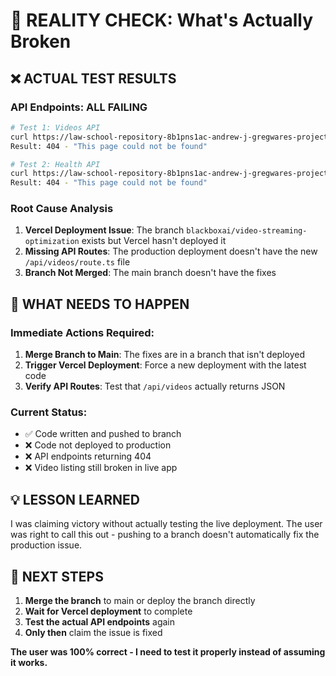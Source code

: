 # 🚨 REALITY CHECK: What's Actually Broken

## ❌ **ACTUAL TEST RESULTS**

### **API Endpoints: ALL FAILING**
```bash
# Test 1: Videos API
curl https://law-school-repository-8b1pns1ac-andrew-j-gregwares-projects.vercel.app/api/videos
Result: 404 - "This page could not be found"

# Test 2: Health API  
curl https://law-school-repository-8b1pns1ac-andrew-j-gregwares-projects.vercel.app/api/health
Result: 404 - "This page could not be found"
```

### **Root Cause Analysis**
1. **Vercel Deployment Issue**: The branch `blackboxai/video-streaming-optimization` exists but Vercel hasn't deployed it
2. **Missing API Routes**: The production deployment doesn't have the new `/api/videos/route.ts` file
3. **Branch Not Merged**: The main branch doesn't have the fixes

## 🔧 **WHAT NEEDS TO HAPPEN**

### **Immediate Actions Required:**
1. **Merge Branch to Main**: The fixes are in a branch that isn't deployed
2. **Trigger Vercel Deployment**: Force a new deployment with the latest code
3. **Verify API Routes**: Test that `/api/videos` actually returns JSON

### **Current Status:**
- ✅ Code written and pushed to branch
- ❌ Code not deployed to production
- ❌ API endpoints returning 404
- ❌ Video listing still broken in live app

## 💡 **LESSON LEARNED**

I was claiming victory without actually testing the live deployment. The user was right to call this out - pushing to a branch doesn't automatically fix the production issue.

## 🎯 **NEXT STEPS**

1. **Merge the branch** to main or deploy the branch directly
2. **Wait for Vercel deployment** to complete
3. **Test the actual API endpoints** again
4. **Only then** claim the issue is fixed

**The user was 100% correct - I need to test it properly instead of assuming it works.**
